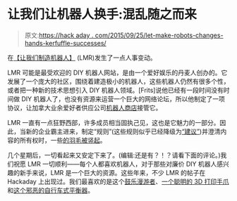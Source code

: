 # 让我们让机器人换手:混乱随之而来

> 原文:[https://hack aday . com/2015/09/25/let-make-robots-changes-hands-kerfuffle-successes/](https://hackaday.com/2015/09/25/lets-make-robots-changes-hands-kerfuffle-ensues/)

在[【让我们制造机器人】](http://letsmakerobots.com) (LMR)发生了一点人事变动。

LMR 可能是最受欢迎的 DIY 机器人网站，是由一个爱好娱乐的丹麦人创办的。它发展了一个庞大的社区，围绕着建造极小的机器人，这些机器人仍然有很多个性，或者把一种新的技术思想引入 DIY 机器人领域。[Frits]说他已经有一段时间没有时间做 DIY 机器人了，也没有资源来运营一个巨大的网络论坛，所以他制定了一项协议，让加拿大业余爱好者供应公司[机器人商店](http://www.robotshop.com)接管它。

LMR 一直有一点狂野西部，许多成员相当固执己见，这也是它魅力的一部分。因此，当新的企业霸主进来，制定“规则”(这些规则似乎已经降级为[“建议”](http://letsmakerobots.com/get-most-out-lmr))并澄清内容的所有权时，一些[的羽毛被竖起](http://letsmakerobots.com/we-are-very-sorry-turn-events?page=1)。

几个星期后，一切看起来又安定下来了。(编辑:还是有？！？请看下面的评论。)我们祝愿 LMR 一切顺利——每个人都喜欢机器人，对于那些对廉价 DIY 机器人感兴趣的新手来说，LMR 是一个巨大的资源。这些年来，不少 LMR 的帖子在 Hackaday 上出现过。我们最喜欢的是这个[鼓乐漫游者](http://hackaday.com/2013/01/08/robot-has-rhythm-carries-drum-sticks/)、[一个聪明的 3D 打印手爪](http://hackaday.com/2013/12/03/compliant-robot-gripper-wont-scramble-your-eggs/)和[这个邪恶的自行车式平衡器](http://hackaday.com/2014/05/08/two-wheeler-is-gyroscope-stabilized/)。